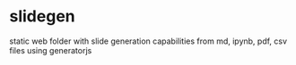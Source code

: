 # slidegen
static web folder with slide generation capabilities from md, ipynb, pdf, csv files using generatorjs
